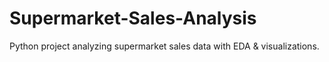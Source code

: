 # Supermarket-Sales-Analysis
Python project analyzing supermarket sales data with EDA &amp; visualizations.
